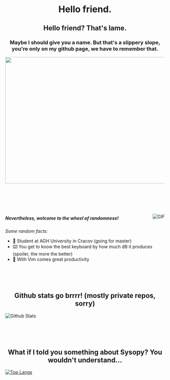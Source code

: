 <h1 align="center">
  Hello friend.
</h1>
<h2 align="center">
  Hello friend? That's lame.
</h2>
<h3 align="center">
  Maybe I should give you a name. But that's a slippery slope, you're only on my github page, we have to remember that.
</h3>

<p align="center">
<img align="center" src="https://vignette.wikia.nocookie.net/rickandmorty/images/3/30/Glootie.png/revision/latest?cb=20190720005839" height="400px" width="600px">
</p>

<br><br><br><br>

<img align="right" alt="GIF" src="https://media.giphy.com/media/iIqmM5tTjmpOB9mpbn/giphy.gif" />



##### Nevertheless, welcome to the wheel of randomness!


*Some random facts:*
- 💼 Student at AGH University in Cracov (going for master) </li>
- ⌨️ You get to know the best keyboard by how much dB it produces (spoiler, the more the better)
- 👑 With Vim comes great productivity


<br><br><br>
<h2 align="center"> Github stats go brrrr! (mostly private repos, sorry) </h2>

![Github Stats](https://github-readme-stats.vercel.app/api?username=qizot&count_private=true&show_icons=true&title_color=fff&icon_color=79ff97&text_color=9f9f9f&bg_color=151515)

<br><br><br>
<h2 align="center"> What if I told you something about Sysopy? You wouldn't understand... </h2>


[![Top Langs](https://github-readme-stats.vercel.app/api/top-langs/?username=qizot&count_private=true)](https://github.com/anuraghazra/github-readme-stats)
